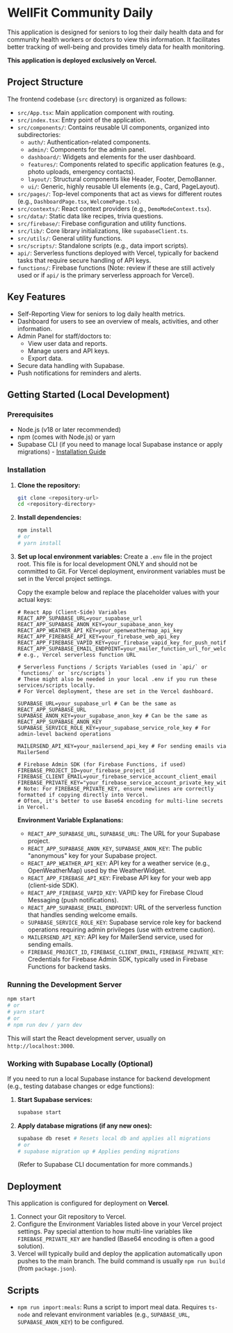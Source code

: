 # WellFit Community Daily

This application is designed for seniors to log their daily health data and for community health workers or doctors to view this information. It facilitates better tracking of well-being and provides timely data for health monitoring.

**This application is deployed exclusively on Vercel.**

## Project Structure

The frontend codebase (`src` directory) is organized as follows:

*   `src/App.tsx`: Main application component with routing.
*   `src/index.tsx`: Entry point of the application.
*   `src/components/`: Contains reusable UI components, organized into subdirectories:
    *   `auth/`: Authentication-related components.
    *   `admin/`: Components for the admin panel.
    *   `dashboard/`: Widgets and elements for the user dashboard.
    *   `features/`: Components related to specific application features (e.g., photo uploads, emergency contacts).
    *   `layout/`: Structural components like Header, Footer, DemoBanner.
    *   `ui/`: Generic, highly reusable UI elements (e.g., Card, PageLayout).
*   `src/pages/`: Top-level components that act as views for different routes (e.g., `DashboardPage.tsx`, `WelcomePage.tsx`).
*   `src/contexts/`: React context providers (e.g., `DemoModeContext.tsx`).
*   `src/data/`: Static data like recipes, trivia questions.
*   `src/firebase/`: Firebase configuration and utility functions.
*   `src/lib/`: Core library initializations, like `supabaseClient.ts`.
*   `src/utils/`: General utility functions.
*   `src/scripts/`: Standalone scripts (e.g., data import scripts).
*   `api/`: Serverless functions deployed with Vercel, typically for backend tasks that require secure handling of API keys.
*   `functions/`: Firebase functions (Note: review if these are still actively used or if `api/` is the primary serverless approach for Vercel).

## Key Features

*   Self-Reporting View for seniors to log daily health metrics.
*   Dashboard for users to see an overview of meals, activities, and other information.
*   Admin Panel for staff/doctors to:
    *   View user data and reports.
    *   Manage users and API keys.
    *   Export data.
*   Secure data handling with Supabase.
*   Push notifications for reminders and alerts.

## Getting Started (Local Development)

### Prerequisites

*   Node.js (v18 or later recommended)
*   npm (comes with Node.js) or yarn
*   Supabase CLI (if you need to manage local Supabase instance or apply migrations) - [Installation Guide](https://supabase.com/docs/guides/cli)

### Installation

1.  **Clone the repository:**
    ```bash
    git clone <repository-url>
    cd <repository-directory>
    ```
2.  **Install dependencies:**
    ```bash
    npm install
    # or
    # yarn install
    ```
3.  **Set up local environment variables:**
    Create a `.env` file in the project root. This file is for local development ONLY and should not be committed to Git. For Vercel deployment, environment variables must be set in the Vercel project settings.

    Copy the example below and replace the placeholder values with your actual keys:

    ```env
    # React App (Client-Side) Variables
    REACT_APP_SUPABASE_URL=your_supabase_url
    REACT_APP_SUPABASE_ANON_KEY=your_supabase_anon_key
    REACT_APP_WEATHER_API_KEY=your_openweathermap_api_key
    REACT_APP_FIREBASE_API_KEY=your_firebase_web_api_key
    REACT_APP_FIREBASE_VAPID_KEY=your_firebase_vapid_key_for_push_notifications
    REACT_APP_SUPABASE_EMAIL_ENDPOINT=your_mailer_function_url_for_welcome_email # e.g., Vercel serverless function URL

    # Serverless Functions / Scripts Variables (used in `api/` or `functions/` or `src/scripts`)
    # These might also be needed in your local .env if you run these services/scripts locally.
    # For Vercel deployment, these are set in the Vercel dashboard.

    SUPABASE_URL=your_supabase_url # Can be the same as REACT_APP_SUPABASE_URL
    SUPABASE_ANON_KEY=your_supabase_anon_key # Can be the same as REACT_APP_SUPABASE_ANON_KEY
    SUPABASE_SERVICE_ROLE_KEY=your_supabase_service_role_key # For admin-level backend operations

    MAILERSEND_API_KEY=your_mailersend_api_key # For sending emails via MailerSend

    # Firebase Admin SDK (for Firebase Functions, if used)
    FIREBASE_PROJECT_ID=your_firebase_project_id
    FIREBASE_CLIENT_EMAIL=your_firebase_service_account_client_email
    FIREBASE_PRIVATE_KEY="your_firebase_service_account_private_key_with_newlines_preserved"
    # Note: For FIREBASE_PRIVATE_KEY, ensure newlines are correctly formatted if copying directly into Vercel.
    # Often, it's better to use Base64 encoding for multi-line secrets in Vercel.
    ```

    **Environment Variable Explanations:**

    *   `REACT_APP_SUPABASE_URL`, `SUPABASE_URL`: The URL for your Supabase project.
    *   `REACT_APP_SUPABASE_ANON_KEY`, `SUPABASE_ANON_KEY`: The public "anonymous" key for your Supabase project.
    *   `REACT_APP_WEATHER_API_KEY`: API key for a weather service (e.g., OpenWeatherMap) used by the WeatherWidget.
    *   `REACT_APP_FIREBASE_API_KEY`: Firebase API key for your web app (client-side SDK).
    *   `REACT_APP_FIREBASE_VAPID_KEY`: VAPID key for Firebase Cloud Messaging (push notifications).
    *   `REACT_APP_SUPABASE_EMAIL_ENDPOINT`: URL of the serverless function that handles sending welcome emails.
    *   `SUPABASE_SERVICE_ROLE_KEY`: Supabase service role key for backend operations requiring admin privileges (use with extreme caution).
    *   `MAILERSEND_API_KEY`: API key for MailerSend service, used for sending emails.
    *   `FIREBASE_PROJECT_ID`, `FIREBASE_CLIENT_EMAIL`, `FIREBASE_PRIVATE_KEY`: Credentials for Firebase Admin SDK, typically used in Firebase Functions for backend tasks.

### Running the Development Server

```bash
npm start
# or
# yarn start
# or
# npm run dev / yarn dev
```
This will start the React development server, usually on `http://localhost:3000`.

### Working with Supabase Locally (Optional)

If you need to run a local Supabase instance for backend development (e.g., testing database changes or edge functions):

1.  **Start Supabase services:**
    ```bash
    supabase start
    ```
2.  **Apply database migrations (if any new ones):**
    ```bash
    supabase db reset # Resets local db and applies all migrations
    # or
    # supabase migration up # Applies pending migrations
    ```
    (Refer to Supabase CLI documentation for more commands.)

## Deployment

This application is configured for deployment on **Vercel**.

1.  Connect your Git repository to Vercel.
2.  Configure the Environment Variables listed above in your Vercel project settings. Pay special attention to how multi-line variables like `FIREBASE_PRIVATE_KEY` are handled (Base64 encoding is often a good solution).
3.  Vercel will typically build and deploy the application automatically upon pushes to the main branch. The build command is usually `npm run build` (from `package.json`).

## Scripts

*   `npm run import:meals`: Runs a script to import meal data. Requires `ts-node` and relevant environment variables (e.g., `SUPABASE_URL`, `SUPABASE_ANON_KEY`) to be configured.
